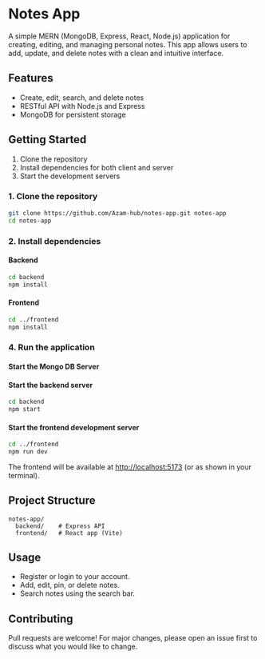 # Notes App

A simple MERN (MongoDB, Express, React, Node.js) application for creating, editing, and managing personal notes. This app allows users to add, update, and delete notes with a clean and intuitive interface.

## Features

- Create, edit, search, and delete notes
- RESTful API with Node.js and Express
- MongoDB for persistent storage

## Getting Started

1. Clone the repository
2. Install dependencies for both client and server
3. Start the development servers

### 1. Clone the repository

```bash
git clone https://github.com/Azam-hub/notes-app.git notes-app
cd notes-app
```

### 2. Install dependencies

#### Backend

```bash
cd backend
npm install
```

#### Frontend

```bash
cd ../frontend
npm install
```

### 4. Run the application

#### Start the Mongo DB Server

#### Start the backend server

```bash
cd backend
npm start
```

#### Start the frontend development server

```bash
cd ../frontend
npm run dev
```

The frontend will be available at [http://localhost:5173](http://localhost:5173) (or as shown in your terminal).

## Project Structure

```
notes-app/
  backend/    # Express API
  frontend/   # React app (Vite)
```

## Usage

- Register or login to your account.
- Add, edit, pin, or delete notes.
- Search notes using the search bar.

## Contributing

Pull requests are welcome! For major changes, please open an issue first to discuss what you would like to change.

##
